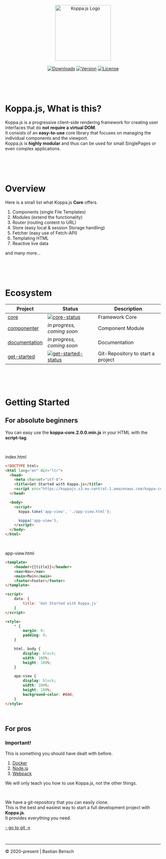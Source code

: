 <div align="center">
<a href="https://koppajs.org" target="_blank"><img width="180" src="https://koppajs.org/images/logo-min.png" alt="Koppa.js Logo"></a>
</div>

<br>

<div align="center">
    <a href="https://npmcharts.com/compare/@koppa/core?minimal=true" target="_blank"><img src="https://badgen.net/npm/dm/@koppa/core?scale=1&color=69DF20" alt="Downloads"></a>
    <a href="https://www.npmjs.com/package/@koppa/core"><img src="https://badgen.net/npm/v/@koppa/core?scale=1&color=4AC56D" alt="Version"></a>
    <a href="http://opensource.org/licenses/MIT" target="_blank"><img src="https://badgen.net/badge/license/MIT/?scale1&color=2eaad1" alt="License"></a>
</div>

<br><br><br>

# Koppa.js, What is this?
Koppa.js is a progressive client-side rendering framework for creating user interfaces that do **not require a virtual DOM**.  
It consists of an **easy-to-use** core library that focuses on managing the individual components and the viewport.  
Koppa.js is **highly modular** and thus can be used for small SinglePages or even complex applications.

<br><br><br>

# Overview

Here is a small list what Koppa.js **Core** offers.

1. Components (single File Templates)
2. Modules (extend the functionality)
3. Router (routing content to URL)
4. Store (easy local & session Storage handling)
5. Fetcher (easy use of Fetch-API)
6. Templating HTML
7. Reactive live data

and many more...

<br><br><br>

# Ecosystem

| Project         | Status                                       | Description                       |
|-----------------|----------------------------------------------|-----------------------------------|
| [core]          | [![core-status]][core-package]               | Framework Core                    |
| [componenter]   | *in progress, coming soon*                   | Component Module                  |
| [documentation] | *in progress, coming soon*                   | Documentation                     |
| [get-started]   | [![get-started-status]][get-started-package]                  | Git-Repository to start a project |


[core]: https://github.com/koppajs/core
[core-status]: https://badgen.net/npm/v/@koppa/core?scale=1&color=69DF20
[core-package]: https://npmjs.com/package/@koppa/core

[componenter]: https://github.com/koppajs/componenter

[documentation]: https://github.com/koppajs/documentation

[get-started]: https://github.com/koppajs/get-started
[get-started-status]: https://badgen.net/npm/v/@koppa/get-started?scale=1&color=69DF20
[get-started-package]: https://npmjs.com/package/@koppa/get-started

<br><br><br>

# Getting Started

## For absolute beginners
You can easy use the **koppa-core.2.0.0.min.js** in your HTML with the **script-tag**.

<br>

index.html
```html
<!DOCTYPE html>
<html lang="en" dir="ltr">
  <head>
    <meta charset="utf-8">
    <title>Get Started with Koppa.js</title>
    <script src="https://koppajs.s3.eu-central-1.amazonaws.com/koppa-core.2.0.0.min.js"></script>
  </head>

  <body>
    <script>
      koppa.take('app-view', './app-view.html');

      koppa('app-view');
    </script>
  </body>
</html>
```

<br>

app-view.html
```html
<template>
    <header>{{title}}</header>
    <nav>Nav</nav>
    <main>Main</main>
    <footer>Footer</footer>
</template>

<script>
    data: {
        title: 'Get Started with Koppa.js'
    }
</script>

<style>
    * {
        margin: 0;
        padding: 0;
    }

    html, body {
        display: block;
        width: 100%;
        height: 100%;
    }

    app-view {
        display: block;
        width: 100%;
        height: 100%;
        background-color: #ddd;
    }
</style>
```

<br>

## For pros

### Important!
This is something you should have dealt with before.

1. [Docker](https://www.docker.com/)
2. [Node.js](https://nodejs.org/en/)
3. [Webpack](https://webpack.js.org/)

We will only teach you how to use Koppa.js, not the other things.

<br>

We have a git-repository that you can easily clone.  
This is the best and easiest way to start a full development project with **Koppa.js**.  
It provides everything you need.  

[- go to git ->](https://github.com/koppajs/get-started)

<br>

---

© 2020-present | Bastian Bensch